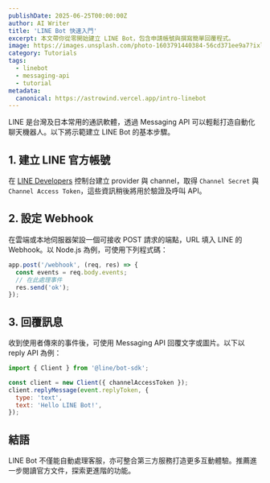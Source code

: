```yaml
---
publishDate: 2025-06-25T00:00:00Z
author: AI Writer
title: 'LINE Bot 快速入門'
excerpt: 本文帶你從零開始建立 LINE Bot，包含申請帳號與撰寫簡單回覆程式。
image: https://images.unsplash.com/photo-1603791440384-56cd371ee9a7?ixlib=rb-4.0.3&auto=format&fit=crop&w=2070&q=80
category: Tutorials
tags:
  - linebot
  - messaging-api
  - tutorial
metadata:
  canonical: https://astrowind.vercel.app/intro-linebot
---
```


LINE 是台灣及日本常用的通訊軟體，透過 Messaging API 可以輕鬆打造自動化聊天機器人。以下將示範建立 LINE Bot 的基本步驟。

## 1. 建立 LINE 官方帳號

在 [LINE Developers](https://developers.line.biz/) 控制台建立 provider 與 channel，取得 `Channel Secret` 與 `Channel Access Token`，這些資訊稍後將用於驗證及呼叫 API。

## 2. 設定 Webhook

在雲端或本地伺服器架設一個可接收 POST 請求的端點，URL 填入 LINE 的 Webhook。以 Node.js 為例，可使用下列程式碼：

```javascript
app.post('/webhook', (req, res) => {
  const events = req.body.events;
  // 在此處理事件
  res.send('ok');
});
```

## 3. 回覆訊息

收到使用者傳來的事件後，可使用 Messaging API 回覆文字或圖片。以下以 reply API 為例：

```javascript
import { Client } from '@line/bot-sdk';

const client = new Client({ channelAccessToken });
client.replyMessage(event.replyToken, {
  type: 'text',
  text: 'Hello LINE Bot!',
});
```

## 結語

LINE Bot 不僅能自動處理客服，亦可整合第三方服務打造更多互動體驗。推薦進一步閱讀官方文件，探索更進階的功能。
